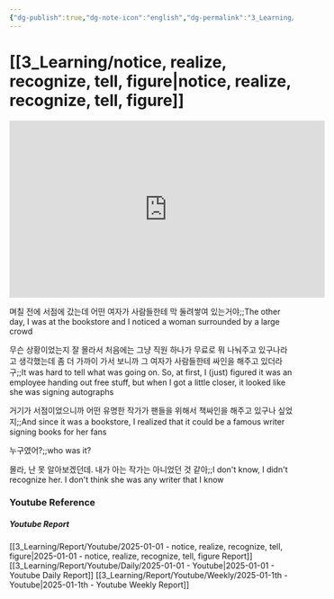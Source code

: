 ```yaml
---
{"dg-publish":true,"dg-note-icon":"english","dg-permalink":"3_Learning/notice,-realize,-recognize,-tell,-figure","created-date":"2025-01-01 11:17:12 pm","date":"2025-01-01","type":"youtube","tags":["youtube","english","flashcards"],"aliases":null,"youtuber":"빨모쌤","channelName":"라이브 아카데미","link":"https://www.youtube.com/watch?v=gWC5OvQmSgY","img":"https://img.youtube.com/vi/gWC5OvQmSgY/0.jpg","permalink":"/3_Learning/notice,-realize,-recognize,-tell,-figure/","dgPassFrontmatter":true,"noteIcon":"english"}
---
```


# [[3_Learning/notice, realize, recognize, tell, figure\|notice, realize, recognize, tell, figure]]


<div class="container-root"><span></span></div><div><div class="container-root"><iframe width="560" height="315" src="https://www.youtube.com/embed/gWC5OvQmSgY" title="YouTube video player" frameborder="0" allow="accelerometer; autoplay; clipboard-write; encrypted-media; gyroscope; picture-in-picture; web-share" allowfullscreen=""></iframe></div></div>

며칠 전에 서점에 갔는데 어떤 여자가 사람들한테 막 둘려쌓여 있는거야;;The other day, I was at the bookstore and I noticed a woman surrounded by a large crowd
<!--SR:!2025-01-29,14,290-->
무슨 상황이었는지 잘 몰라서 처음에는 그냥 직원 하나가 무료로 뭐 나눠주고 있구나라고 생각했는데 좀 더 가까이 가서 보니까 그 여자가 사람들한테 싸인을 해주고 있더라구;;It was hard to tell what was going on. So, at first, I (just) figured it was an employee handing out free stuff, but when I got a little closer, it looked like she was signing autographs
<!--SR:!2025-01-21,5,230-->
거기가 서점이었으니까 어떤 유명한 작가가 팬들을 위해서 책싸인을 해주고 있구나 싶었지;;And since it was a bookstore, I realized that it could be a famous writer signing books for her fans
<!--SR:!2025-01-23,7,270-->
누구였어?;;who was it?
<!--SR:!2025-01-24,15,290-->
몰라, 난 못 알아보겠던데. 내가 아는 작가는 아니었던 것 같아;;I don't know, I didn't recognize her. I don't think she was any writer that I know
<!--SR:!2025-01-30,16,290-->











### Youtube Reference
##### Youtube Report
[[3_Learning/Report/Youtube/2025-01-01 - notice, realize, recognize, tell, figure\|2025-01-01 - notice, realize, recognize, tell, figure Report]]
[[3_Learning/Report/Youtube/Daily/2025-01-01 - Youtube\|2025-01-01 - Youtube Daily Report]]
[[3_Learning/Report/Youtube/Weekly/2025-01-1th - Youtube\|2025-01-1th - Youtube Weekly Report]]




